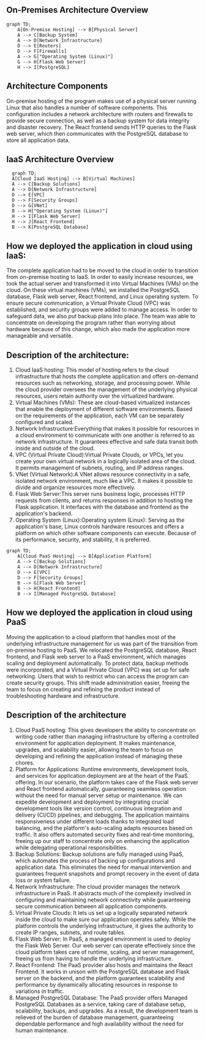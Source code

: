 ## On-Premises Architecture Overview

```mermaid
graph TD;
    A[On-Premise Hosting] --> B[Physical Server]
    A --> C[Backup System]
    A --> D[Network Infrastructure]
    D --> E[Routers]
    D --> F[Firewalls]
    A --> G["Operating System (Linux)"]
    G --> H[Flask Web Server]
    H --> I[PostgreSQL]
```

## Architecture Components
On-premise hosting of the program makes use of a physical server running Linux that also handles a number of software components. This configuration includes a network architecture with routers and firewalls to provide secure connection, as well as a backup system for data integrity and disaster recovery. The React frontend sends HTTP queries to the Flask web server, which then communicates with the PostgreSQL database to store all application data. 

 ## IaaS Architecture Overview

  ``` mermaid
    graph TD;
    A[Cloud IaaS Hosting] --> B[Virtual Machines]
    A --> C[Backup Solutions]
    A --> D[Network Infrastructure]
    D --> E[VPC]
    D --> F[Security Groups]
    D --> G[VNet]
    B --> H["Operating System (Linux)"]
    H --> I[Flask Web Server]
    H --> J[React Frontend]
    B --> K[PostgreSQL Database]
```
## How we deployed the application in cloud using IaaS:
The complete application had to be moved to the cloud in order to transition from on-premise hosting to IaaS. In order to easily increase resources, we took the actual server and transformed it into Virtual Machines (VMs) on the cloud. On these virtual machines (VMs), we installed the PostgreSQL database, Flask web server, React frontend, and Linux operating system. To ensure secure communication, a Virtual Private Cloud (VPC) was established, and security groups were added to manage access. In order to safeguard data, we also put backup plans into place. The team was able to concentrate on developing the program rather than worrying about hardware because of this change, which also made the application more manageable and versatile.

## Description of the architecture:
1. Cloud IaaS hosting: This model of hosting refers to the cloud infrastructure that hosts the complete application and offers on-demand resources such as networking, storage, and processing power. While the cloud provider oversees the management of the underlying physical resources, users retain authority over the virtualized hardware.
2. Virtual Machines (VMs): These are cloud-based virtualized instances that enable the deployment of different software environments. Based on the requirements of the application, each VM can be separately configured and scaled.
3. Network Infrastructure:Everything that makes it possible for resources in a cloud environment to communicate with one another is referred to as network infrastructure. It guarantees effective and safe data transit both inside and outside of the cloud.
4. VPC (Virtual Private Cloud):Virtual Private Clouds, or VPCs, let you create your own virtual network in a logically isolated area of the cloud. It permits management of subnets, routing, and IP address ranges.
5. VNet (Virtual Network):A VNet allows resource connectivity in a safe, isolated network environment, much like a VPC. It makes it possible to divide and organize resources more effectively.
6. Flask Web Server:This server runs business logic, processes HTTP requests from clients, and returns responses in addition to hosting the Flask application. It interfaces with the database and frontend as the application's backend.
7. Operating System (Linux):Operating system (Linux): Serving as the application's base, Linux controls hardware resources and offers a platform on which other software components can execute. Because of its performance, security, and stability, it is preferred.
```mermaid
graph TD;
    A[Cloud PaaS Hosting] --> B[Application Platform]
    A --> C[Backup Solutions]
    A --> D[Network Infrastructure]
    D --> E[VPC]
    D --> F[Security Groups]
    B --> G[Flask Web Server]
    B --> H[React Frontend]
    B --> I[Managed PostgreSQL Database]
```
## How we deployed the application in cloud using PaaS
Moving the application to a cloud platform that handles most of the underlying infrastructure management for us was part of the transition from on-premise hosting to PaaS. We relocated the PostgreSQL database, React frontend, and Flask web server to a PaaS environment, which manages scaling and deployment automatically. To protect data, backup methods were incorporated, and a Virtual Private Cloud (VPC) was set up for safe networking. Users that wish to restrict who can access the program can create security groups. This shift made administration easier, freeing the team to focus on creating and refining the product instead of troubleshooting hardware and infrastructure.
## Description of the architecture
1. Cloud PaaS hosting: This gives developers the ability to concentrate on writing code rather than managing infrastructure by offering a controlled environment for application deployment. It makes maintenance, upgrades, and scalability easier, allowing the team to focus on developing and refining the application instead of managing these chores.
2. Platform for Applications: Runtime environments, development tools, and services for application deployment are at the heart of the PaaS offering. In our scenario, the platform takes care of the Flask web server and React frontend automatically, guaranteeing seamless operation without the need for manual server setup or maintenance. We can expedite development and deployment by integrating crucial development tools like version control, continuous integration and delivery (CI/CD) pipelines, and debugging. The application maintains responsiveness under different loads thanks to integrated load balancing, and the platform's auto-scaling adapts resources based on traffic. It also offers automated security fixes and real-time monitoring, freeing up our staff to concentrate only on enhancing the application while delegating operational responsibilities.
3. Backup Solutions: Backup solutions are fully managed using PaaS, which automates the process of backing up configurations and application data. This eliminates the need for manual intervention and guarantees frequent snapshots and prompt recovery in the event of data loss or system failure.
4. Network Infrastructure: The cloud provider manages the network infrastructure in PaaS. It abstracts much of the complexity involved in configuring and maintaining network connectivity while guaranteeing secure communication between all application components.
5. Virtual Private Clouds: It lets us set up a logically separated network inside the cloud to make sure our application operates safely. While the platform controls the underlying infrastructure, it gives the authority to create IP ranges, subnets, and route tables.
6. Flask Web Server: In PaaS, a managed environment is used to deploy the Flask Web Server. Our web server can operate effectively since the cloud platform takes care of runtime, scaling, and server management, freeing us from having to handle the underlying infrastructure.
7. React Frontend: The PaaS provider also hosts and maintains the React Frontend. It works in unison with the PostgreSQL database and Flask server on the backend, and the platform guarantees scalability and performance by dynamically allocating resources in response to variations in traffic.
8. Managed PostgreSQL Database: The PaaS provider offers Managed PostgreSQL Databases as a service, taking care of database setup, scalability, backups, and upgrades. As a result, the development team is relieved of the burden of database management, guaranteeing dependable performance and high availability without the need for human maintenance.
